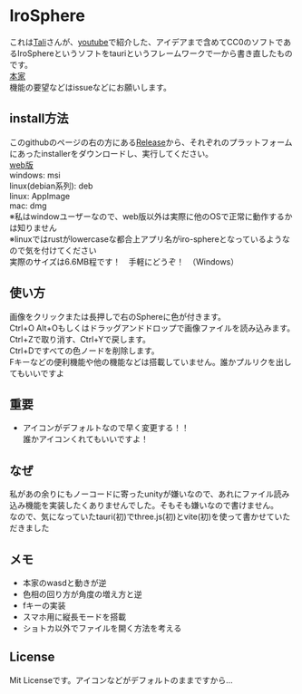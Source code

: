 # IroSphere

これは[Tali](https://github.com/TaliPhoto)さんが、[youtube](https://youtu.be/jrCr4j_qdPo)で紹介した、アイデアまで含めてCC0のソフトであるIroSphereというソフトをtauriというフレームワークで一から書き直したものです。<br>
[本家](https://github.com/TaliPhoto/IroSphere)<br>
機能の要望などはissueなどにお願いします。

## install方法
このgithubのページの右の方にある[Release](https://github.com/oligami-0424/IroSphere/releases/latest)から、それぞれのプラットフォームにあったinstallerをダウンロードし、実行してください。<br>
[web版](https://oligami-0424.github.io/IroSphere/) <br>
windows: msi<br>
linux(debian系列): deb <br>
linux: AppImage<br>
mac: dmg<br>
※私はwindowユーザーなので、web版以外は実際に他のOSで正常に動作するかは知りません<br>
※linuxではrustがlowercaseな都合上アプリ名がiro-sphereとなっているようなので気を付けてください<br>
実際のサイズは6.6MB程です！　手軽にどうぞ！　（Windows）

## 使い方
画像をクリックまたは長押しで右のSphereに色が付きます。<br>
Ctrl+O Alt+Oもしくはドラッグアンドドロップで画像ファイルを読み込みます。<br>
Ctrl+Zで取り消す、Ctrl+Yで戻します。<br>
Ctrl+Dですべての色ノードを削除します。<br>
Fキーなどの便利機能や他の機能などは搭載していません。誰かプルリクを出してもいいですよ

## 重要
- アイコンがデフォルトなので早く変更する！！<br>
誰かアイコンくれてもいいですよ！

## なぜ
私があの余りにもノーコードに寄ったunityが嫌いなので、あれにファイル読み込み機能を実装したくありませんでした。そもそも嫌いなので書けません。<br>
なので、気になっていたtauri(初)でthree.js(初)とvite(初)を使って書かせていただきました

## メモ
- 本家のwasdと動きが逆
- 色相の回り方が角度の増え方と逆
- fキーの実装
- スマホ用に縦長モードを搭載
- ショトカ以外でファイルを開く方法を考える

## License
Mit Licenseです。アイコンなどがデフォルトのままですから...
